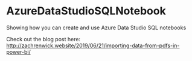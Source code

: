 # AzureDataStudioSQLNotebook
Showing how you can create and use Azure Data Studio SQL notebooks

Check out the blog post here:
http://zachrenwick.website/2019/06/21/importing-data-from-pdfs-in-power-bi/
